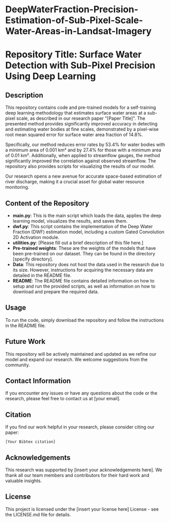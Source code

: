 # DeepWaterFraction-Precision-Estimation-of-Sub-Pixel-Scale-Water-Areas-in-Landsat-Imagery

# Repository Title: Surface Water Detection with Sub-Pixel Precision Using Deep Learning 

## Description

This repository contains code and pre-trained models for a self-training deep learning methodology that estimates surface water areas at a sub-pixel scale, as described in our research paper "[Paper Title]". The presented method provides significantly improved accuracy in detecting and estimating water bodies at fine scales, demonstrated by a pixel-wise root mean squared error for surface water area fraction of 14.8%. 

Specifically, our method reduces error rates by 53.4% for water bodies with a minimum area of 0.001 km² and by 27.4% for those with a minimum area of 0.01 km². Additionally, when applied to streamflow gauges, the method significantly improved the correlation against observed streamflow. The repository also provides scripts for visualizing the results of our model.

Our research opens a new avenue for accurate space-based estimation of river discharge, making it a crucial asset for global water resource monitoring.

## Content of the Repository

- **main.py**: This is the main script which loads the data, applies the deep learning model, visualizes the results, and saves them.
- **dwf.py**: This script contains the implementation of the Deep Water Fraction (DWF) estimation model, including a custom Gated Convolution 2D Activation module.
- **utilities.py**: [Please fill out a brief description of this file here.]
- **Pre-trained weights**: These are the weights of the models that have been pre-trained on our dataset. They can be found in the directory [specify directory].
- **Data**: This repository does not host the data used in the research due to its size. However, instructions for acquiring the necessary data are detailed in the README file.
- **README**: The README file contains detailed information on how to setup and run the provided scripts, as well as information on how to download and prepare the required data.

## Usage 

To run the code, simply download the repository and follow the instructions in the README file. 

## Future Work

This repository will be actively maintained and updated as we refine our model and expand our research. We welcome suggestions from the community. 

## Contact Information

If you encounter any issues or have any questions about the code or the research, please feel free to contact us at [your email].

## Citation

If you find our work helpful in your research, please consider citing our paper:

```
[Your Bibtex citation]
```

## Acknowledgements

This research was supported by [insert your acknowledgements here]. We thank all our team members and contributors for their hard work and valuable insights. 

## License

This project is licensed under the [insert your license here] License - see the LICENSE.md file for details.
